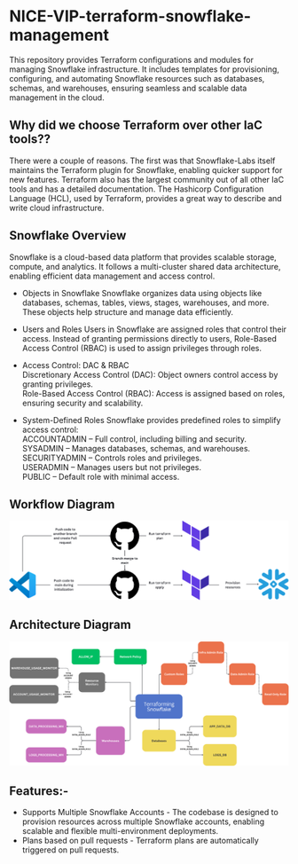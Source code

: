 # NICE-VIP-terraform-snowflake-management
This repository provides Terraform configurations and modules for managing Snowflake infrastructure. It includes templates for provisioning, configuring, and automating Snowflake resources such as databases, schemas, and warehouses, ensuring seamless and scalable data management in the cloud.

## Why did we choose Terraform over other IaC tools??
There were a couple of reasons. The first was that Snowflake-Labs itself maintains the Terraform plugin for Snowflake, enabling quicker support for new features. Terraform also has the largest community out of all other IaC tools and has a detailed documentation. The Hashicorp Configuration Language (HCL), used by Terraform, provides a great way to describe and write cloud infrastructure.

## Snowflake Overview
Snowflake is a cloud-based data platform that provides scalable storage, compute, and analytics. It follows a multi-cluster shared data architecture, enabling efficient data management and access control.

- Objects in Snowflake
Snowflake organizes data using objects like databases, schemas, tables, views, stages, warehouses, and more. These objects help structure and manage data efficiently.

- Users and Roles
Users in Snowflake are assigned roles that control their access. Instead of granting permissions directly to users, Role-Based Access Control (RBAC) is used to assign privileges through roles.

- Access Control: DAC & RBAC \
Discretionary Access Control (DAC): Object owners control access by granting privileges. \
Role-Based Access Control (RBAC): Access is assigned based on roles, ensuring security and scalability.

- System-Defined Roles
Snowflake provides predefined roles to simplify access control: \
ACCOUNTADMIN – Full control, including billing and security. \
SYSADMIN – Manages databases, schemas, and warehouses. \
SECURITYADMIN – Controls roles and privileges. \
USERADMIN – Manages users but not privileges. \
PUBLIC – Default role with minimal access.

## Workflow Diagram
![Workflow Diagram](./diagrams/diagram_1.png)

## Architecture Diagram
![Architecture Diagram](./diagrams/diagram_2.png)

## Features:-

- Supports Multiple Snowflake Accounts - The codebase is designed to provision resources across multiple Snowflake accounts, enabling scalable and flexible multi-environment deployments.
- Plans based on pull requests - Terraform plans are automatically triggered on pull requests.